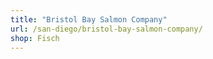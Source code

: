 ```yaml
---
title: "Bristol Bay Salmon Company"
url: /san-diego/bristol-bay-salmon-company/
shop: Fisch
---
```

